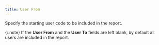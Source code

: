 ```yaml
---
title: User From
---
```



Specify the starting user code to be included in the report.


{:.note}
If  the **User From** and the **User 
 To** fields are left blank, by default all users are included in  the report.
